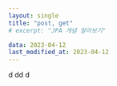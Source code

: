 ```yaml
---
layout: single
title: "post, get"
# excerpt: "JPA 개념 알아보기"

data: 2023-04-12
last_modified_at: 2023-04-12
---
```


d
dd
d

